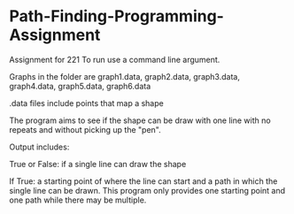 # Path-Finding-Programming-Assignment
Assignment for 221
To run use a command line argument.  

Graphs in the folder are 
graph1.data,
graph2.data,
graph3.data,
graph4.data,
graph5.data,
graph6.data

.data files include points that map a shape 

The program aims to see if the shape can be draw with one line with no repeats and without picking up the "pen".

Output includes:

True or False: if a single line can draw the shape

If True: a starting point of where the line can start and a path in which the single line can be drawn.  This program only provides one starting point and one path while there may be multiple.    
